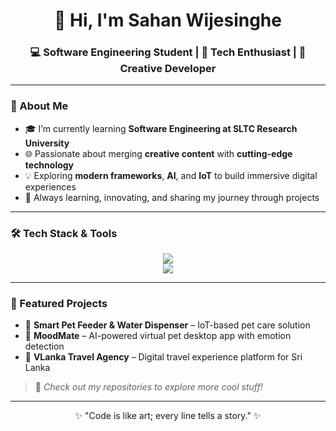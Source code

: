 <h1 align="center">👋 Hi, I'm Sahan Wijesinghe</h1>
<h3 align="center">💻 Software Engineering Student | 🚀 Tech Enthusiast | 🎨 Creative Developer</h3>

---

### 🌟 About Me
- 🎓 I’m currently learning **Software Engineering at SLTC Research University**
- 🌐 Passionate about merging **creative content** with **cutting-edge technology**
- 💡 Exploring **modern frameworks**, **AI**, and **IoT** to build immersive digital experiences
- 🚀 Always learning, innovating, and sharing my journey through projects

---

### 🛠️ Tech Stack & Tools
<p align="center">
  <img src="https://skillicons.dev/iconsi=html,css,javascript,typescript,react,nextjs,redux,flutter,tailwind,bootstrap,nodejs,express,php,java,spring,python,django,flask,mongodb" />
  
  <br>
  <img src="https://skillicons.dev/icons?i=mysql,sqlite,firebase,postgres,aws,azure,gcp,docker,kubernetes,heroku,vercel,netlify,git,github,gitlab,postman,figma,ai,ps,androidstudio,vscode,visualstudio" />
</p>

---

### 🚀 Featured Projects
- 🐾 **Smart Pet Feeder & Water Dispenser** – IoT-based pet care solution
- 🎨 **MoodMate** – AI-powered virtual pet desktop app with emotion detection
- 🌴 **VLanka Travel Agency** – Digital travel experience platform for Sri Lanka

> 🌱 *Check out my repositories to explore more cool stuff!*

---

<p align="center">✨ "Code is like art; every line tells a story." ✨</p>
